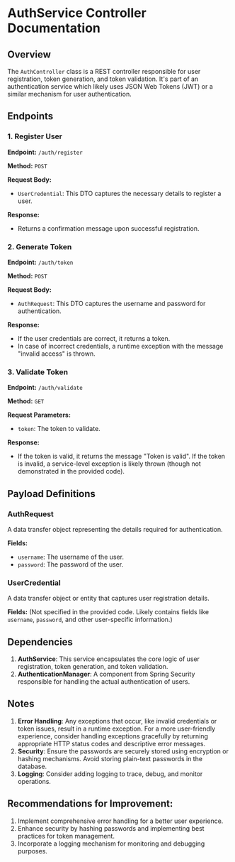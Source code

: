 # AuthService Controller Documentation

## Overview
The `AuthController` class is a REST controller responsible for user registration, token generation, and token validation. It's part of an authentication service which likely uses JSON Web Tokens (JWT) or a similar mechanism for user authentication.

## Endpoints

### 1. Register User

**Endpoint:** `/auth/register`

**Method:** `POST`

**Request Body:**
- `UserCredential`: This DTO captures the necessary details to register a user.

**Response:**
- Returns a confirmation message upon successful registration.

### 2. Generate Token

**Endpoint:** `/auth/token`

**Method:** `POST`

**Request Body:**
- `AuthRequest`: This DTO captures the username and password for authentication.

**Response:**
- If the user credentials are correct, it returns a token.
- In case of incorrect credentials, a runtime exception with the message "invalid access" is thrown.

### 3. Validate Token

**Endpoint:** `/auth/validate`

**Method:** `GET`

**Request Parameters:**
- `token`: The token to validate.

**Response:**
- If the token is valid, it returns the message "Token is valid". If the token is invalid, a service-level exception is likely thrown (though not demonstrated in the provided code).

## Payload Definitions

### AuthRequest
A data transfer object representing the details required for authentication.

**Fields:**
- `username`: The username of the user.
- `password`: The password of the user.

### UserCredential
A data transfer object or entity that captures user registration details.

**Fields:**
(Not specified in the provided code. Likely contains fields like `username`, `password`, and other user-specific information.)

## Dependencies
1. **AuthService**: This service encapsulates the core logic of user registration, token generation, and token validation.
2. **AuthenticationManager**: A component from Spring Security responsible for handling the actual authentication of users.

## Notes
1. **Error Handling**: Any exceptions that occur, like invalid credentials or token issues, result in a runtime exception. For a more user-friendly experience, consider handling exceptions gracefully by returning appropriate HTTP status codes and descriptive error messages.
2. **Security**: Ensure the passwords are securely stored using encryption or hashing mechanisms. Avoid storing plain-text passwords in the database.
3. **Logging**: Consider adding logging to trace, debug, and monitor operations.

## Recommendations for Improvement:
1. Implement comprehensive error handling for a better user experience.
2. Enhance security by hashing passwords and implementing best practices for token management.
3. Incorporate a logging mechanism for monitoring and debugging purposes.